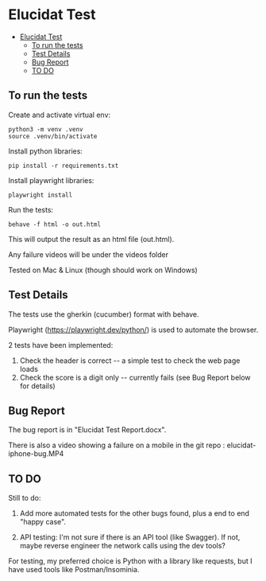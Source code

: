 # Elucidat Test

- [Elucidat Test](#elucidat-test)
  - [To run the tests](#to-run-the-tests)
  - [Test Details](#test-details)
  - [Bug Report](#bug-report)
  - [TO DO](#to-do)


## To run the tests

Create and activate virtual env:

```
python3 -m venv .venv
source .venv/bin/activate
```

Install python libraries:

```
pip install -r requirements.txt
```

Install playwright libraries:

```
playwright install
```

Run the tests:



```
behave -f html -o out.html

```

This will output the result as an html file (out.html).

Any failure videos will be under the videos folder

Tested on Mac & Linux (though should work on Windows)

## Test Details

The tests use the gherkin (cucumber) format with behave.

Playwright (https://playwright.dev/python/) is used to automate the browser.

2 tests have been implemented:

1. Check the header is correct -- a simple test to check the web page loads
2. Check the score is a digit only -- currently fails (see Bug Report below for details)

## Bug Report

The bug report is in "Elucidat Test Report.docx".

 There is also a video showing a failure on a mobile in the git repo : elucidat-iphone-bug.MP4


## TO DO

Still to do:

1. Add more automated tests for the other bugs found, plus a end to end "happy case".


2. API testing: I'm not sure if there is an API tool (like Swagger). If not, maybe reverse engineer the network calls using the dev tools?

For testing, my preferred choice is Python with a library like requests, but I have used tools like Postman/Insominia.